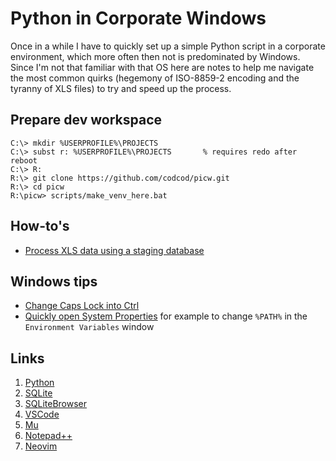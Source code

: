 # Python in Corporate Windows

Once in a while I have to quickly set up a simple Python script in a corporate
environment, which more often then not is predominated by Windows. Since I'm
not that familiar with that OS here are notes to help me navigate the most
common quirks (hegemony of ISO-8859-2 encoding and the tyranny of XLS files) to
try and speed up the process.


## Prepare dev workspace

    C:\> mkdir %USERPROFILE%\PROJECTS
    C:\> subst r: %USERPROFILE%\PROJECTS       % requires redo after reboot
    C:\> R:
    R:\> git clone https://github.com/codcod/picw.git
    R:\> cd picw
    R:\picw> scripts/make_venv_here.bat


## How-to's

- [Process XLS data using a staging database](docs/process_xls_data_via_database.md)


## Windows tips

- [Change Caps Lock into Ctrl](docs/nocaps.md)
- [Quickly open System Properties](docs/system_properties.md) for example to
  change `%PATH%` in the `Environment Variables` window


## Links


1. [Python](https://www.python.org/ftp/python/3.10.4/python-3.10.4-amd64.exe)
1. [SQLite](https://sqlite.org/download.html)
1. [SQLiteBrowser](https://sqlitebrowser.org/dl/)
1. [VSCode](https://vscode-update.azurewebsites.net/latest/win32-x64-user/stable)
1. [Mu](https://codewith.mu/en/download)
1. [Notepad++](https://notepad-plus-plus.org/downloads/v8.4/)
1. [Neovim](https://github.com/neovim/neovim/releases/)


